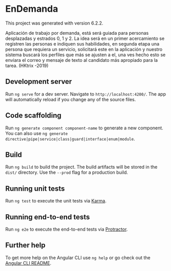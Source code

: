 # EnDemanda

This project was generated with version 6.2.2.

Aplicación de trabajo por demanda, está será guiada para personas desplazadas y estrados 0, 1 y 2. La idea será en un primer acercamiento se registren las personas e indiquen sus habilidades, en segunda etapa   una persona que requiera un servicio, solicitará este en la aplicación y nuestro sistema buscará los perfiles que más se ajusten a el, una ves hecho esto se enviara el correo y mensaje de texto al candidato más apropiado para la tarea. (HKtrix -2019)


## Development server

Run `ng serve` for a dev server. Navigate to `http://localhost:4200/`. The app will automatically reload if you change any of the source files.

## Code scaffolding

Run `ng generate component component-name` to generate a new component. You can also use `ng generate directive|pipe|service|class|guard|interface|enum|module`.

## Build

Run `ng build` to build the project. The build artifacts will be stored in the `dist/` directory. Use the `--prod` flag for a production build.

## Running unit tests

Run `ng test` to execute the unit tests via [Karma](https://karma-runner.github.io).

## Running end-to-end tests

Run `ng e2e` to execute the end-to-end tests via [Protractor](http://www.protractortest.org/).

## Further help

To get more help on the Angular CLI use `ng help` or go check out the [Angular CLI README](https://github.com/angular/angular-cli/blob/master/README.md).
